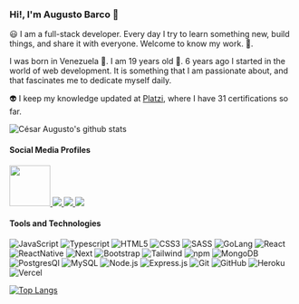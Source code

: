 ### Hi!, I'm **Augusto Barco** 👋

😃 I am a full-stack developer. Every day I try to learn something new, build things, and share it with everyone. Welcome to know my work. 🚀.

I was born in Venezuela 🌄. I am 19 years old 👶. 6 years ago I started in the world of web development. It is something that I am passionate about, and that fascinates me to dedicate myself daily.

👽 I keep my knowledge updated at [Platzi](https://platzi.com/p/AugSync/), where I have 31 certifications so far.


  
![César Augusto's github stats](https://github-readme-stats.vercel.app/api?username=AugSync&show_icons=true&theme=onedark)


#### **Social Media Profiles**

<a href="https://platzi.com/p/AugSync/">
    <img width="72" src="https://upload.wikimedia.org/wikipedia/commons/3/32/Platzi.jpg" />
</a>
<a href="https://twitter.com/AugSync">
    <img src="https://img.shields.io/badge/Twitter-1DA1F2?style=for-the-badge&logo=twitter&logoColor=white" />
</a>
<a href="https://www.facebook.com/AugSync">
    <img src="https://img.shields.io/badge/Facebook-1877F2?style=for-the-badge&logo=facebook&logoColor=white" />
</a>
<a href="https://www.linkedin.com/in/augsync/">
    <img src="https://img.shields.io/badge/LinkedIn-0077B5?style=for-the-badge&logo=linkedin&logoColor=white" />
</a>

#### **Tools and Technologies**

![JavaScript](https://img.shields.io/badge/-JavaScript-yellow?style=flat-square&logo=javascript&logoColor=white)
![Typescript](https://img.shields.io/badge/-TypeScript-blue?style=flat-square&logo=typescript&logoColor=white)
![HTML5](https://img.shields.io/badge/-HTML5-E34F26?style=flat-square&logo=html5&logoColor=white)
![CSS3](https://img.shields.io/badge/-CSS3-1572B6?style=flat-square&logo=css3)
![SASS](https://img.shields.io/badge/-SASS-white?style=flat-square&logo=sass)
![GoLang](https://img.shields.io/badge/-Go-blue?style=flat-square&logo=go&logoColor=white)
![React](https://img.shields.io/badge/-React-61DAFB?style=flat-square&logo=react&logoColor=black)
![ReactNative](https://img.shields.io/badge/-Native-BDEDFA?style=flat-square&logo=react&logoColor=black)
![Next](https://img.shields.io/badge/-Next-white?style=flat-square&logo=next.js&logoColor=black)
![Bootstrap](https://img.shields.io/badge/-Bootstrap-563D7C?style=flat-square&logo=bootstrap)
![Tailwind](https://img.shields.io/badge/-Tailwind-white?style=flat-square&logo=tailwind-css)
![npm](https://img.shields.io/badge/-NPM-CB3837?style=flat-square&logo=npm&logoColor=white)
![MongoDB](https://img.shields.io/badge/-MongoDB-13aa52?style=flat-square&logo=mongodb&logoColor=white)
![PostgresQl](https://img.shields.io/badge/-PostgresQL-blue?style=flat-square&logo=postgresql&logoColor=white)
![MySQL](https://img.shields.io/badge/-MySQL-blue?style=flat-square&logo=mysql&logoColor=white)
![Node.js](https://img.shields.io/badge/-Nodejs-43853d?style=flat-square&logo=Node.js&logoColor=white)
![Express.js](https://img.shields.io/badge/-Express-gray?style=flat-square&logo=express&logoColor=white)
![Git](https://img.shields.io/badge/-Git-black?style=flat-square&logo=git&logoColor=white)
![GitHub](https://img.shields.io/badge/-GitHub-181717?style=flat-square&logo=github&logoColor=white)
![Heroku](https://img.shields.io/badge/-Heroku-purple?style=flat-square&logo=heroku&logoColor=white)
![Vercel](https://img.shields.io/badge/-Vercel-181717?style=flat-square&logo=vercel&logoColor=white)

[![Top Langs](https://github-readme-stats.vercel.app/api/top-langs/?username=augsync&layout=compact)](https://github.com/augsync/github-readme-stats)
